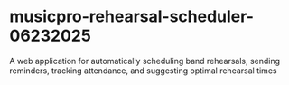 # musicpro-rehearsal-scheduler-06232025
A web application for automatically scheduling band rehearsals, sending reminders, tracking attendance, and suggesting optimal rehearsal times
